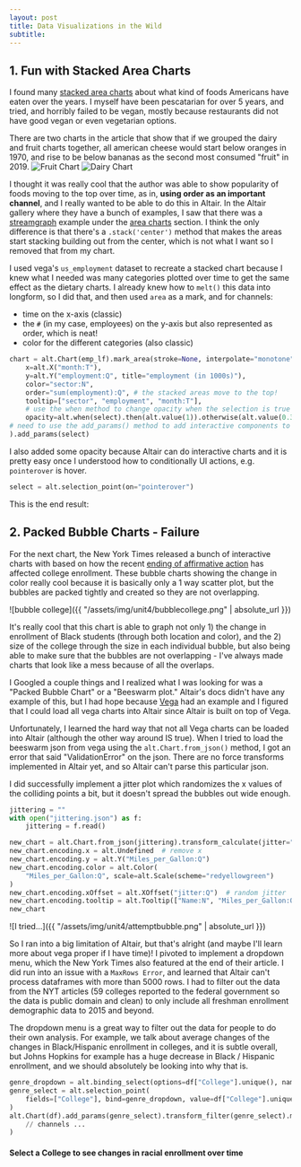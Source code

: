 ```yaml
---
layout: post
title: Data Visualizations in the Wild
subtitle: 
---
```


## 1. Fun with Stacked Area Charts
I found many [stacked area charts](https://flowingdata.com/2021/06/08/seeing-how-much-we-ate-over-the-years/) about what kind of foods Americans have eaten over the years. I myself have been pescatarian for over 5 years, and tried, and horribly failed to be vegan, mostly because restaurants did not have good vegan or even vegetarian options. 

There are two charts in the article that show that if we grouped the dairy and fruit charts together, all american cheese would start below oranges in 1970, and rise to be below bananas as the second most consumed "fruit" in 2019. 
![Fruit Chart](https://flowingdata.com/wp-content/uploads/2021/06/fruits-fresh-1.png)
![Dairy Chart](https://flowingdata.com/wp-content/uploads/2021/06/dairy-eating-v2.png)

I thought it was really cool that the author was able to show popularity of foods moving to the top over time, as in, **using order as an important channel**, and I really wanted to be able to do this in Altair.
In the Altair gallery where they have a bunch of examples, I saw that there was a [streamgraph](https://altair-viz.github.io/gallery/streamgraph.html) example under the [area charts](https://altair-viz.github.io/gallery/index.html#area-charts) section. I think the only difference is that there's a `.stack('center')` method that makes the areas start stacking building out from the center, which is not what I want so I removed that from my chart.

I used vega's `us_employment` dataset to recreate a stacked chart because I knew what I needed was many categories plotted over time to get the same effect as the dietary charts. I already knew how to `melt()` this data into longform, so I did that, and then used `area` as a mark, and for channels: 
- time on the x-axis (classic)
- the `#` (in my case, employees) on the y-axis but also represented as order, which is neat! 
- color for the different categories (also classic)

```python
chart = alt.Chart(emp_lf).mark_area(stroke=None, interpolate="monotone", cursor="pointer").encode(
    x=alt.X("month:T"),
    y=alt.Y("employment:Q", title="employment (in 1000s)"),
    color="sector:N",
    order="sum(employment):Q", # the stacked areas move to the top!
    tooltip=["sector", "employment", "month:T"],
    # use the when method to change opacity when the selection is true
    opacity=alt.when(select).then(alt.value(1)).otherwise(alt.value(0.3)),
# need to use the add_params() method to add interactive components to chart
).add_params(select)
```

I also added some opacity because Altair can do interactive charts and it is pretty easy once I understood how to conditionally UI actions, e.g. `pointerover` is hover.

```python
select = alt.selection_point(on="pointerover")
```

This is the end result: 
<head>
  <!-- Import Vega & Vega-Lite (does not have to be from CDN) -->
  <script src="https://cdn.jsdelivr.net/npm/vega@5.31.0"></script>
  <script src="https://cdn.jsdelivr.net/npm/vega-lite@5.23.0"></script>
  <!-- Import vega-embed -->
  <script src="https://cdn.jsdelivr.net/npm/vega-embed@6.29.0"></script>
</head>

<div id="vis"></div>

<script type="text/javascript">
  var spec = "https://raw.githubusercontent.com/ifenghm/beautiful-jekyll/refs/heads/master/code/unit4/interactive_altair_us_employment.json";
  vegaEmbed('#vis', spec).then(function(result) {
    // Access the Vega view instance (https://vega.github.io/vega/docs/api/view/) as result.view
  }).catch(console.error);

</script>


## 2. Packed Bubble Charts - Failure

For the next chart, the New York Times released a bunch of interactive charts with based on how the recent [ending of affirmative action](https://www.nytimes.com/interactive/2025/01/15/upshot/college-enrollment-race.html) has affected college enrollment. These bubble charts showing the change in color really cool because it is basically only a 1 way scatter plot, but the bubbles are packed tightly and created so they are not overlapping. 

![bubble college]({{ "/assets/img/unit4/bubblecollege.png" | absolute_url }})

It's really cool that this chart is able to graph not only 1) the change in enrollment of Black students (through both location and color), and the 2) size of the college through the size in each individual bubble, but also being able to make sure that the bubbles are not overlapping - I've always made charts that look like a mess because of all the overlaps. 

I Googled a couple things and I realized what I was looking for was a "Packed Bubble Chart" or a "Beeswarm plot." Altair's docs didn't have any example of this, but I had hope because [Vega](https://vega.github.io/vega/examples/beeswarm-plot/) had an example and I figured that I could load all vega charts into Altair since Altair is built on top of Vega. 

Unfortunately, I learned the hard way that not all Vega charts can be loaded into Altair (although the other way around IS true). When I tried to load the beeswarm json from vega using the `alt.Chart.from_json()` method, I got an error that said "ValidationError" on the json. There are no force transforms implemented in Altair yet, and so Altair can't parse this particular json. 

I did successfully implement a jitter plot which randomizes the x values of the colliding points a bit, but it doesn't spread the bubbles out wide enough.

```python
jittering = ""
with open("jittering.json") as f:
    jittering = f.read()

new_chart = alt.Chart.from_json(jittering).transform_calculate(jitter="random()")
new_chart.encoding.x = alt.Undefined  # remove x
new_chart.encoding.y = alt.Y("Miles_per_Gallon:Q")
new_chart.encoding.color = alt.Color(
    "Miles_per_Gallon:Q", scale=alt.Scale(scheme="redyellowgreen")
)
new_chart.encoding.xOffset = alt.XOffset("jitter:Q")  # random jitter
new_chart.encoding.tooltip = alt.Tooltip(["Name:N", "Miles_per_Gallon:Q"])
new_chart
```

![I tried...]({{ "/assets/img/unit4/attemptbubble.png" | absolute_url }})

So I ran into a big limitation of Altair, but that's alright (and maybe I'll learn more about vega proper if I have time)! I pivoted to implement a dropdown menu, which the New York Times also featured at the end of their article. I did run into an issue with a `MaxRows Error`, and learned that Altair can't process dataframes with more than 5000 rows. I had to filter out the data from the NYT articles (59 colleges reported to the federal government so the data is public domain and clean) to only include all freshman enrollment demographic data to 2015 and beyond.

The dropdown menu is a great way to filter out the data for people to do their own analysis. For example, we talk about average changes of the changes in Black/Hispanic enrollment in colleges, and it is subtle overall, but Johns Hopkins for example has a huge decrease in Black / Hispanic enrollment, and we should absolutely be looking into why that is.

```python
genre_dropdown = alt.binding_select(options=df["College"].unique(), name="College")
genre_select = alt.selection_point(
    fields=["College"], bind=genre_dropdown, value=df["College"].unique()[0]
)
alt.Chart(df).add_params(genre_select).transform_filter(genre_select).mark_line().encode(
    // channels ...
)

```

#### Select a College to see changes in racial enrollment over time

<div id="dropdown-vis"></div>

<script type="text/javascript">
  var spec = "https://raw.githubusercontent.com/ifenghm/beautiful-jekyll/refs/heads/master/code/unit4/line_education.json";
  vegaEmbed('#dropdown-vis', spec).then(function(result) {
    // Access the Vega view instance (https://vega.github.io/vega/docs/api/view/) as result.view
  }).catch(console.error);
